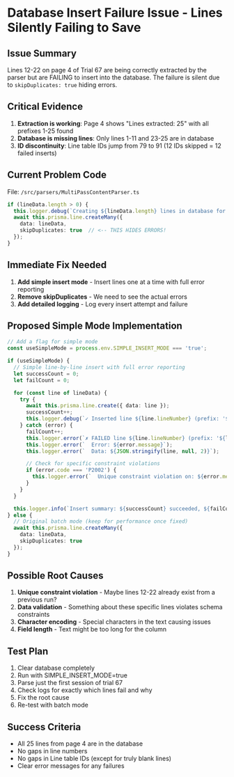 # Database Insert Failure Issue - Lines Silently Failing to Save

## Issue Summary
Lines 12-22 on page 4 of Trial 67 are being correctly extracted by the parser but are FAILING to insert into the database. The failure is silent due to `skipDuplicates: true` hiding errors.

## Critical Evidence
1. **Extraction is working**: Page 4 shows "Lines extracted: 25" with all prefixes 1-25 found
2. **Database is missing lines**: Only lines 1-11 and 23-25 are in database
3. **ID discontinuity**: Line table IDs jump from 79 to 91 (12 IDs skipped = 12 failed inserts)

## Current Problem Code
File: `/src/parsers/MultiPassContentParser.ts`
```typescript
if (lineData.length > 0) {
  this.logger.debug(`Creating ${lineData.length} lines in database for batch`);
  await this.prisma.line.createMany({
    data: lineData,
    skipDuplicates: true  // <-- THIS HIDES ERRORS!
  });
}
```

## Immediate Fix Needed
1. **Add simple insert mode** - Insert lines one at a time with full error reporting
2. **Remove skipDuplicates** - We need to see the actual errors
3. **Add detailed logging** - Log every insert attempt and failure

## Proposed Simple Mode Implementation
```typescript
// Add a flag for simple mode
const useSimpleMode = process.env.SIMPLE_INSERT_MODE === 'true';

if (useSimpleMode) {
  // Simple line-by-line insert with full error reporting
  let successCount = 0;
  let failCount = 0;

  for (const line of lineData) {
    try {
      await this.prisma.line.create({ data: line });
      successCount++;
      this.logger.debug(`✓ Inserted line ${line.lineNumber} (prefix: '${line.linePrefix}')`);
    } catch (error) {
      failCount++;
      this.logger.error(`✗ FAILED line ${line.lineNumber} (prefix: '${line.linePrefix}')`);
      this.logger.error(`  Error: ${error.message}`);
      this.logger.error(`  Data: ${JSON.stringify(line, null, 2)}`);

      // Check for specific constraint violations
      if (error.code === 'P2002') {
        this.logger.error(`  Unique constraint violation on: ${error.meta?.target}`);
      }
    }
  }

  this.logger.info(`Insert summary: ${successCount} succeeded, ${failCount} failed`);
} else {
  // Original batch mode (keep for performance once fixed)
  await this.prisma.line.createMany({
    data: lineData,
    skipDuplicates: true
  });
}
```

## Possible Root Causes
1. **Unique constraint violation** - Maybe lines 12-22 already exist from a previous run?
2. **Data validation** - Something about these specific lines violates schema constraints
3. **Character encoding** - Special characters in the text causing issues
4. **Field length** - Text might be too long for the column

## Test Plan
1. Clear database completely
2. Run with SIMPLE_INSERT_MODE=true
3. Parse just the first session of trial 67
4. Check logs for exactly which lines fail and why
5. Fix the root cause
6. Re-test with batch mode

## Success Criteria
- All 25 lines from page 4 are in the database
- No gaps in line numbers
- No gaps in Line table IDs (except for truly blank lines)
- Clear error messages for any failures